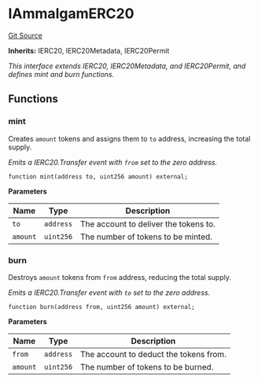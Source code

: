 # IAmmalgamERC20
[Git Source](https://github.com/Ammalgam-Protocol/core-v1/blob/8a7f458eaa44bd6bb81314db98899ee7d35f8c57/contracts/interfaces/tokens/IAmmalgamERC20.sol)

**Inherits:**
IERC20, IERC20Metadata, IERC20Permit

*This interface extends IERC20, IERC20Metadata, and IERC20Permit, and defines mint and burn functions.*


## Functions
### mint

Creates `amount` tokens and assigns them to `to` address, increasing the total supply.

*Emits a IERC20.Transfer event with `from` set to the zero address.*


```solidity
function mint(address to, uint256 amount) external;
```
**Parameters**

|Name|Type|Description|
|----|----|-----------|
|`to`|`address`|The account to deliver the tokens to.|
|`amount`|`uint256`|The number of tokens to be minted.|


### burn

Destroys `amount` tokens from `from` address, reducing the total supply.

*Emits a IERC20.Transfer event with `to` set to the zero address.*


```solidity
function burn(address from, uint256 amount) external;
```
**Parameters**

|Name|Type|Description|
|----|----|-----------|
|`from`|`address`|The account to deduct the tokens from.|
|`amount`|`uint256`|The number of tokens to be burned.|


